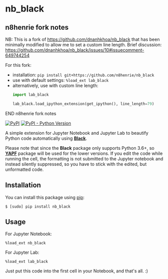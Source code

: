 # nb_black

## n8henrie fork notes

NB: This is a fork of https://github.com/dnanhkhoa/nb_black that has been
minimally modified to allow me to set a custom line length. Brief discussion:
https://github.com/dnanhkhoa/nb_black/issues/10#issuecomment-649744254

For this fork:

- installation: `pip install git+https://github.com/n8henrie/nb_black`
- use with default settings: `%load_ext lab_black`
- alternatively, use with custom line length:
    ```python
    import lab_black

    lab_black.load_ipython_extension(get_ipython(), line_length=79)
    ```

END n8henrie fork notes

[![PyPI](https://img.shields.io/pypi/v/nb_black.svg)](https://pypi.org/project/nb-black/)
[![PyPI - Python Version](https://img.shields.io/pypi/pyversions/nb_black.svg)](https://pypi.org/project/nb-black/)

A simple extension for Jupyter Notebook and Jupyter Lab to beautify Python code automatically using **[Black](https://github.com/psf/black)**.

Please note that since the **Black** package only supports Python 3.6+, so **[YAPF](https://github.com/google/yapf)** package will
be used for the lower versions. If you edit the code while running the cell, the formatting is
not submitted to the Jupyter notebook and instead silently suppressed, so you have to stick with
the edited, but unformatted code.

## Installation

You can install this package using [pip](http://www.pip-installer.org):

```
$ [sudo] pip install nb_black
```

## Usage

For Jupyter Notebook:

```
%load_ext nb_black
```

For Jupyter Lab:

```
%load_ext lab_black
```

Just put this code into the first cell in your Notebook, and that's all. :)
